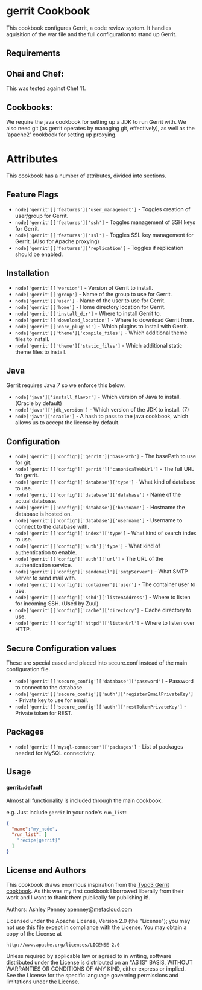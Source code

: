 gerrit Cookbook
===============

This cookbook configures Gerrit, a code review system.  It handles aquisition
of the war file and the full configuration to stand up Gerrit.

Requirements
------------

## Ohai and Chef:

This was tested against Chef 11.

## Cookbooks:

We require the java cookbook for setting up a JDK to run Gerrit with.  We also
need git (as gerrit operates by managing git, effectively), as well as the
'apache2' cookbook for setting up proxying.

Attributes
==========

This cookbook has a number of attributes, divided into sections.

Feature Flags
-------------
* `node['gerrit']['features']['user_management']` - Toggles creation of user/group for Gerrit.
* `node['gerrit']['features']['ssh']` - Toggles management of SSH keys for Gerrit.
* `node['gerrit']['features']['ssl']` - Toggles SSL key management for Gerrit. (Also for Apache proxying)
* `node['gerrit']['features']['replication']` - Toggles if replication should be enabled.

Installation
------------

* `node['gerrit']['version']` - Version of Gerrit to install.
* `node['gerrit']['group']` - Name of the group to use for Gerrit.
* `node['gerrit']['user']` - Name of the user to use for Gerrit.
* `node['gerrit']['home']` - Home directory location for Gerrit.
* `node['gerrit']['install_dir']` - Where to install Gerrit to.
* `node['gerrit']['download_location']` - Where to download Gerrit from.
* `node['gerrit']['core_plugins']` - Which plugins to install with Gerrit.
* `node['gerrit']['theme']['compile_files']` - Which additional theme files to install.
* `node['gerrit']['theme']['static_files']` - Which additional static theme files to install.

Java
----

Gerrit requires Java 7 so we enforce this below.

* `node['java']['install_flavor']` - Which version of Java to install. (Oracle by default)
* `node['java']['jdk_version']` - Which version of the JDK to install. (7)
* `node['java']['oracle']` - A hash to pass to the java cookbook, which allows us to accept the license by default.

Configuration
-------------

* `node['gerrit']['config']['gerrit']['basePath']` - The basePath to use for git.
* `node['gerrit']['config']['gerrit']['canonicalWebUrl']` - The full URL for gerrit.
* `node['gerrit']['config']['database']['type']` - What kind of database to use.
* `node['gerrit']['config']['database']['database']` - Name of the actual database.
* `node['gerrit']['config']['database']['hostname']` - Hostname the database is hosted on.
* `node['gerrit']['config']['database']['username']` - Username to connect to the database with.
* `node['gerrit']['config']['index']['type']` - What kind of search index to use.
* `node['gerrit']['config']['auth']['type']` - What kind of authentication to enable.
* `node['gerrit']['config']['auth']['url']` - The URL of the authentication service.
* `node['gerrit']['config']['sendemail']['smtpServer']` - What SMTP server to send mail with.
* `node['gerrit']['config']['container']['user']` - The container user to use.
* `node['gerrit']['config']['sshd']['listenAddress']` - Where to listen for incoming SSH. (Used by Zuul)
* `node['gerrit']['config']['cache']['directory']` - Cache directory to use.
* `node['gerrit']['config']['httpd']['listenUrl']` - Where to listen over HTTP.

Secure Configuration values
---------------------------

These are special cased and placed into secure.conf instead of the main configuration file.

* `node['gerrit']['secure_config']['database']['password']` - Password to connect to the database.
* `node['gerrit']['secure_config']['auth']['registerEmailPrivateKey']` - Private key to use for email.
* `node['gerrit']['secure_config']['auth']['restTokenPrivateKey']` - Private token for REST.

Packages
--------

* `node['gerrit']['mysql-connector']['packages']` - List of packages needed for MySQL connectivity.

Usage
-----
#### gerrit::default

Almost all functionality is included through the main cookbook.

e.g.
Just include `gerrit` in your node's `run_list`:

```json
{
  "name":"my_node",
  "run_list": [
    "recipe[gerrit]"
  ]
}
```

License and Authors
-------------------

This cookbook draws enormous inspiration from the [Typo3 Gerrit
cookbook](https://github.com/TYPO3-cookbooks/gerrit).  As this was my first
cookbook I borrowed liberally from their work and I want to thank them
publically for publishing it!.

Authors: Ashley Penney <apenney@metacloud.com>

Licensed under the Apache License, Version 2.0 (the "License");
you may not use this file except in compliance with the License.
You may obtain a copy of the License at

    http://www.apache.org/licenses/LICENSE-2.0

Unless required by applicable law or agreed to in writing, software
distributed under the License is distributed on an "AS IS" BASIS,
WITHOUT WARRANTIES OR CONDITIONS OF ANY KIND, either express or implied.
See the License for the specific language governing permissions and
limitations under the License.
